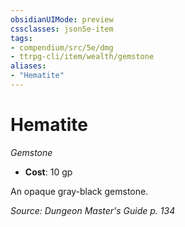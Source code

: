 ```yaml
---
obsidianUIMode: preview
cssclasses: json5e-item
tags:
- compendium/src/5e/dmg
- ttrpg-cli/item/wealth/gemstone
aliases: 
- "Hematite"
---
```

# Hematite
*Gemstone*  

- **Cost**: 10 gp

An opaque gray-black gemstone.

*Source: Dungeon Master's Guide p. 134*
